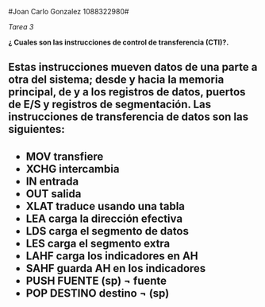 #Joan Carlo Gonzalez 1088322980#

*Tarea 3*

**¿ Cuales son las instrucciones de control de transferencia (CTI)?.**

<h2> Estas instrucciones mueven datos de una parte a otra del sistema; desde y hacia la memoria
principal, de y a los registros de datos, puertos de E/S y registros de segmentación.  
Las instrucciones de transferencia de datos son las siguientes:</h2> 
<h2>  

+ MOV transfiere
+ XCHG intercambia
+ IN entrada
+ OUT salida
+ XLAT traduce usando una tabla
+ LEA carga la dirección efectiva
+ LDS carga el segmento de datos
+ LES carga el segmento extra
+ LAHF carga los indicadores en AH
+ SAHF guarda AH en los indicadores
+ PUSH FUENTE (sp) ¬ fuente
+ POP DESTINO destino ¬ (sp)
